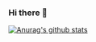 ### Hi there 👋
[![Anurag's github stats](https://github-readme-stats.vercel.app/api?username=Haesungkang)](https://github.com/anuraghazra/github-readme-stats)
<!--
**Haesungkang/Haesungkang** is a ✨ _special_ ✨ repository because its `README.md` (this file) appears on your GitHub profile.

Here are some ideas to get you started:

- 🔭 I’m currently working on ...
- 🌱 I’m currently learning ...
- 👯 I’m looking to collaborate on ...
- 🤔 I’m looking for help with ...
- 💬 Ask me about ...
- 📫 How to reach me: ...
- 😄 Pronouns: ...
- ⚡ Fun fact: ...
-->
